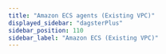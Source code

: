 ```yaml
---
title: "Amazon ECS agents (Existing VPC)"
displayed_sidebar: "dagsterPlus"
sidebar_position: 110
sidebar_label: "Amazon ECS (Existing VPC)"
---
```

